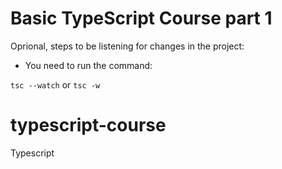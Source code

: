 # Basic TypeScript Course part 1

Oprional, steps to be listening for changes in the project:

* You need to run the command:

```tsc --watch``` 
or 
```tsc -w```

# typescript-course
Typescript
